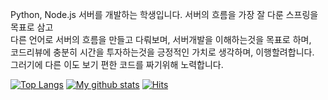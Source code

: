 Python, Node.js 서버를 개발하는 학생입니다.
서버의 흐름을 가장 잘 다룬 스프링을 목표로 삼고  
다른 언어로 서버의 흐름을 만들고 다뤄보며, 서버개발을 이해하는것을 목표로 하며,  
코드리뷰에 충분히 시간을 투자하는것을 긍정적인 가치로 생각하며, 이행할려합니다.  
그러기에 다른 이도 보기 편한 코드를 짜기위해 노력합니다.  





[![Top Langs](https://github-readme-stats.vercel.app/api/top-langs/?username=sunrabbit123&hide_langs_below=0.5)](https://github.com/sunrabbit123)
[![My github stats](https://github-readme-stats.vercel.app/api?username=sunrabbit123&show_icons=true&hide_border=true&count_private=true)](https://github.com/sunrabbit123)
[![Hits](https://hits.seeyoufarm.com/api/count/incr/badge.svg?url=https%3A%2F%2Fgithub.com%2Fsunrabibt123&count_bg=%2379C83D&title_bg=%23555555&icon=&icon_color=%23E7E7E7&title=hits&edge_flat=false)](https://hits.seeyoufarm.com)
